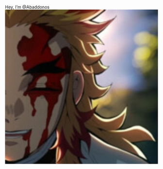 Hey, I’m @Abaddonos
<img src="https://github.com/Abaddonos/my_training/blob/newbr25/%D0%9D%D0%BE%D0%B2%D1%8B%D0%B9%20%D1%82%D0%BE%D1%87%D0%B5%D1%87%D0%BD%D1%8B%D0%B9%20%D1%80%D0%B8%D1%81%D1%83%D0%BD%D0%BE%D0%BA%20(2).bmp" alt="The Unlimited" width="600">

